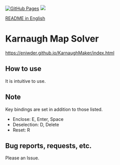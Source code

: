 [![GitHub Pages](https://github.com/Eniwder/KarnaughMaker/actions/workflows/gh-pages.yml/badge.svg)](https://github.com/Eniwder/KarnaughMaker/actions/workflows/gh-pages.yml)
![](https://img.shields.io/badge/vue-2.x-brightgreen.svg)

[README in English](https://github.com/Eniwder/KarnaughMaker/blob/main/README-en.md)

# Karnaugh Map Solver
https://eniwder.github.io/KarnaughMaker/index.html

## How to use
It is intuitive to use.

## Note
Key bindings are set in addition to those listed.
* Enclose: E, Enter, Space
* Deselection: D, Delete
* Reset: R

## Bug reports, requests, etc.
Please an Issue.